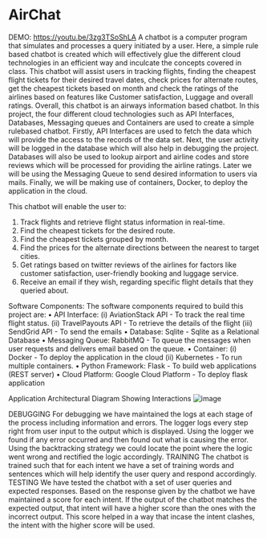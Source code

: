 # AirChat

DEMO: https://youtu.be/3zg3TSoShLA
A chatbot is a computer program that simulates and processes a query initiated by a user. Here, a simple rule based chatbot is created which will effectively glue
the different cloud technologies in an efficient way and inculcate the concepts covered in class. This chatbot will assist users in tracking flights, finding the cheapest flight tickets for their desired travel dates, check prices for alternate routes, get the cheapest tickets based on month and check the ratings of the airlines based on features like Customer satisfaction, Luggage and overall ratings. Overall, this chatbot is an airways information based chatbot.
In this project, the four different cloud technologies such as API Interfaces, Databases, Messaging queues and Containers are used to create a simple rulebased chatbot. Firstly, API Interfaces are used to fetch the data which will provide the access to the records of the data set. Next, the user activity will be logged in the database which will also help in debugging the project. Databases will also be used to lookup airport and airline codes and store reviews which will be processed for providing the airline ratings. Later we will be using the Messaging Queue to send desired information to users via mails. Finally, we will be making use of containers, Docker, to deploy the application in the cloud.

This chatbot will enable the user to:
1. Track flights and retrieve flight status information in real-time.
2. Find the cheapest tickets for the desired route.
3. Find the cheapest tickets grouped by month.
4. Find the prices for the alternate directions between the nearest to target
cities.
5. Get ratings based on twitter reviews of the airlines for factors like customer
satisfaction, user-friendly booking and luggage service.
6. Receive an email if they wish, regarding specific flight details that they
queried about.

Software Components: The software components required to build this project
are:
• API Interface:
(i) AviationStack API - To track the real time flight status.
(ii) TravelPayouts API - To retrieve the details of the flight
(iii) SendGrid API - To send the emails
• Database:
Sqlite - Sqlite as a Relational Database
• Messaging Queue:
RabbitMQ - To queue the messages when user requests and
delivers email based on the queue.
• Container:
(i) Docker - To deploy the application in the cloud
(ii) Kubernetes - To run multiple containers.
• Python Framework:
Flask - To build web applications (REST server)
• Cloud Platform:
Google Cloud Platform - To deploy flask application

Application Architectural Diagram Showing Interactions
![image](https://user-images.githubusercontent.com/113396912/192407015-dc8ecf9e-0085-4c63-8411-b3d5f735fb6b.png)

DEBUGGING
For debugging we have maintained the logs at each stage of the process including
information and errors. The logger logs every step right from user input to the
output which is displayed. Using the logger we found if any error occurred and
then found out what is causing the error. Using the backtracking strategy we could
locate the point where the logic went wrong and rectified the logic accordingly.
TRAINING
The chatbot is trained such that for each intent we have a set of training words and
sentences which will help identify the user query and respond accordingly.
TESTING
We have tested the chatbot with a set of user queries and expected responses.
Based on the response given by the chatbot we have maintained a score for each
intent. If the output of the chatbot matches the expected output, that intent will
have a higher score than the ones with the incorrect output. This score helped in a
way that incase the intent clashes, the intent with the higher score will be used.


